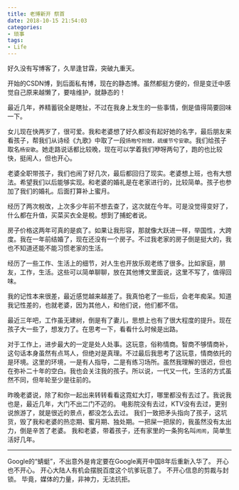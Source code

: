 ```yaml
---
title: 老博新开 祭首
date: 2018-10-15 21:54:03
categories:
- 琐事
tags:
- Life
---
```


好久没有写博客了，久旱逢甘霖，突破九重天。

开始的CSDN博，到后面私有博，现在的静态博。虽然都挺方便的，但是变迁中感觉自己原来越懒了，要啥维护，就静态的！

最近几年，养精蓄锐全是瞎扯，不过在我身上发生的一些事情，倒是值得简要回味一下。

<!-- more -->

女儿现在快两岁了，很可爱。我和老婆想了好久都没有起好她的名字，最后朋友来看孩子，帮我们从诗经《九歌》中取了一段`扬枹兮拊鼓，疏缓节兮安歌`。我们给孩子取名`杨安歌`。她走路说话都比较晚，现在可以学着我们咿呀两句了，跑的也比较快，挺闹人，但也开心。

老婆全职带孩子，我们也闹了好几次，最后都回归了现实。老婆想上班，也有大想法。希望我们以后能够实现。和老婆的婚礼是在老家进行的，比较简单。孩子也参加了我们的婚礼。后面打算补上蜜月。

经历了两次稅改，上次多少年前不想去查了，这次就在今年。可是没觉得变好了，什么都在升值，买菜买衣全是稅。想到了捕蛇者说。

房子价格这两年可真的是疯了。如果让我形容，那就像大跃进一样，举国性，大跨度。我在一年前结婚了，现在还没有一个房子。不过我老家的房子倒是挺大的，我也不知道还能不能习惯老家的生活。

经历了一些工作、生活上的细节，对人生也开放乐观老练了很多。比如家庭，朋友，工作，生活。这些可以简单聊聊，放在其他博文里面说，这里不写了，值得回味。

我的记性本来很差，最近感觉越来越差了。我真怕老了一些后，会老年痴呆。知道我记性差的，也就老婆，因为其他人，和他们说，他们都不信。

最近三年吧，工作虽无建树，倒是有了妻儿，思想上也有了很大程度的提升。现在孩子大一些了，想发力了。在思考一下，看看什么时候是出路。

对于工作上，进步最大的一定是处人处事。这玩意，俗称情商。智商不够情商补，这句话本身虽然有点骂人，但绝对是真理。不过最后我思考了这玩意，情商依托的是环境。这里的环境，一是有人指导，二是有练习场所。虽然我理解的很迟，但也在弥补二十年的空白。我也会关注我的孩子。所以说，一代又一代，生活的方式虽然不同，但年轮至少是往前的。

昨晚老婆说，除了和你一起出来转转看看这霓虹大灯，哪里都没有去过了。我说我也是，最近几年，大门不出二门不迈的。
电影院没有去过，KTV没有去过，更别说旅游了，就是很近的景点，都没怎么去过。
我们一致把矛头指向了孩子，这坑货，毁了我和老婆的热恋期、蜜月期、独处期。一把屎一把尿的，我虽然没有太出力，倒是辛苦了老婆。
我和老婆，带着孩子，还有家里的一条狗名叫`闹闹`，简单生活好几年。

___

Google的“蜻蜓”，不出意外是肯定要在Google离开中国8年后重新入华了。
开心也不开心。
开心大陆人有机会摆脱百度这个坑爹玩意了。
不开心信息的剪裁与封锁。
毕竟，媒体的力量，非神力，无法抗拒。